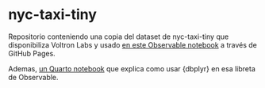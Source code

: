 # nyc-taxi-tiny

Repositorio conteniendo una copia del dataset de nyc-taxi-tiny que disponibiliza Voltron Labs y usado [en este Observable notebook](https://observablehq.com/d/f2a54755449473eb) a través de GitHub Pages.

Ademas, [un Quarto notebook](https://jzavala-gonzalez.github.io/nyc-taxi-tiny/nyc_taxi_tiny_testing) que explica como usar {dbplyr} en esa libreta de Observable.

